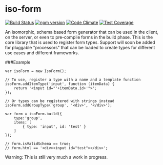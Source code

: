 # iso-form

[![Build Status](https://travis-ci.org/jasoniangreen/iso-form.svg?branch=master)](https://travis-ci.org/jasoniangreen/iso-form)
[![npm version](https://badge.fury.io/js/iso-form.svg)](https://badge.fury.io/js/iso-form)
[![Code Climate](https://codeclimate.com/github/jasoniangreen/iso-form/badges/gpa.svg)](https://codeclimate.com/github/jasoniangreen/iso-form)
[![Test Coverage](https://codeclimate.com/github/jasoniangreen/iso-form/badges/coverage.svg)](https://codeclimate.com/github/jasoniangreen/iso-form/coverage)

An isomorphic, schema based form generator that can be used in the client, on the server, or even to pre-compile forms in the build phase. This is the core library that is used to register form types. Support will soon be added for pluggable "processors" that can be loaded to create types for different use cases and different frameworks.

###Example
```
var isoForm = new IsoForm();

// To use, register a type with a name and a template function
isoForm.addItemType('input', function (itemData) {
    return '<input id="'+itemData.id+'">';
});

// Or types can be registered with strings instead
isoForm.addGroupType('group', '<div>', '</div>');

var form = isoForm.build({
    type:'group',
    items: [
        { type: 'input', id: 'test' }
    ]
});

// form.isValidSchema == true;
// form.html == '<div><input id="test"></div>';

```

Warning: This is still very much a work in progress.
